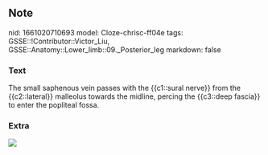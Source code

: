 ## Note
nid: 1661020710693
model: Cloze-chrisc-ff04e
tags: GSSE::!Contributor::Victor_Liu, GSSE::Anatomy::Lower_limb::09._Posterior_leg
markdown: false

### Text
The small saphenous vein passes with the {{c1::sural nerve}} from the {{c2::lateral}} malleolus towards the midline, percing the {{c3::deep fascia}} to enter the popliteal fossa.

### Extra
<img src="paste-0aa1ffb12b79b323955928648e608cc9f86f7962.jpg">
